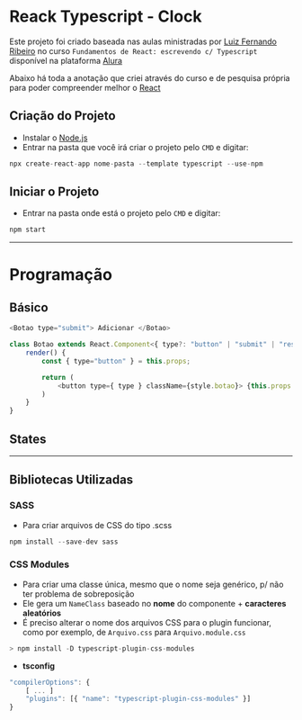 # Reack Typescript - Clock

Este projeto foi criado baseada nas aulas ministradas por [Luiz Fernando Ribeiro](https://github.com/lfrprazeres) no curso `Fundamentos de React: escrevendo c/ Typescript` disponível na plataforma [Alura](alura.com.br)

Abaixo há toda a anotação que criei através do curso e de pesquisa própria para poder compreender melhor o [React](https://pt-br.reactjs.org) 

## Criação do Projeto

- Instalar o [Node.js](https://nodejs.org/en/)
- Entrar na pasta que você irá criar o projeto pelo `CMD` e digitar:
```javascript
npx create-react-app nome-pasta --template typescript --use-npm
```

## Iniciar o Projeto

- Entrar na pasta onde está o projeto pelo `CMD` e digitar:
```javascript
npm start
```
----------------------

# Programação
## Básico
```javascript
<Botao type="submit"> Adicionar </Botao>
```
```javascript
class Botao extends React.Component<{ type?: "button" | "submit" | "reset" | undefined }> {
    render() {
        const { type="button" } = this.props;

        return (
            <button type={ type } className={style.botao}> {this.props.children} </button>
        )
    }
}
```

## States

----------------------

## Bibliotecas Utilizadas

### SASS 
- Para criar arquivos de CSS do tipo .scss
```javascript
npm install --save-dev sass
```


### CSS Modules 
- Para criar uma classe única, mesmo que o nome seja genérico, p/ não ter problema de sobreposição
- Ele gera um `NameClass` baseado no **nome** do componente + **caracteres aleatórios**
- É preciso alterar o nome dos arquivos CSS para o plugin funcionar, como por exemplo, de `Arquivo.css` para `Arquivo.module.css`
```javascript
> npm install -D typescript-plugin-css-modules
```
- **tsconfig** 
```javascript
"compilerOptions": {
    [ ... ]
    "plugins": [{ "name": "typescript-plugin-css-modules" }]
}
```
